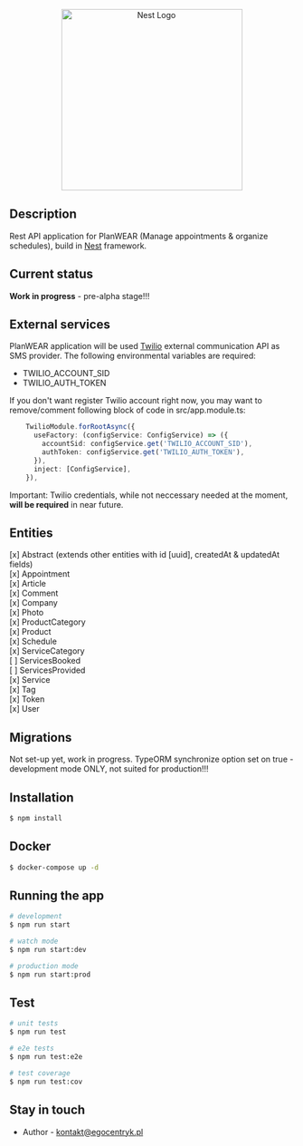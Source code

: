 <p align="center">
  <a href="http://nestjs.com/" target="blank"><img src="https://nestjs.com/img/logo_text.svg" width="320" alt="Nest Logo" /></a>
</p>

## Description

Rest API application for PlanWEAR (Manage appointments & organize schedules), build in [Nest](https://github.com/nestjs/nest) framework.

## Current status

**Work in progress** - pre-alpha stage!!!

## External services

PlanWEAR application will be used [Twilio](https://www.twilio.com/) external communication API as SMS provider. The following environmental variables are required:

- TWILIO_ACCOUNT_SID
- TWILIO_AUTH_TOKEN

If you don't want register Twilio account right now, you may want to remove/comment following block of code in src/app.module.ts:

```typescript
    TwilioModule.forRootAsync({
      useFactory: (configService: ConfigService) => ({
        accountSid: configService.get('TWILIO_ACCOUNT_SID'),
        authToken: configService.get('TWILIO_AUTH_TOKEN'),
      }),
      inject: [ConfigService],
    }),
```

Important: Twilio credentials, while not neccessary needed at the moment, **will be required** in near future.

## Entities

[x] Abstract (extends other entities with id [uuid], createdAt & updatedAt fields)  
[x] Appointment  
[x] Article  
[x] Comment  
[x] Company  
[x] Photo  
[x] ProductCategory  
[x] Product  
[x] Schedule  
[x] ServiceCategory  
[ ] ServicesBooked  
[ ] ServicesProvided  
[x] Service  
[x] Tag  
[x] Token  
[x] User  

## Migrations

Not set-up yet, work in progress. TypeORM synchronize option set on true - development mode ONLY, not suited for production!!!

## Installation

```bash
$ npm install
```

## Docker

```bash
$ docker-compose up -d
```

## Running the app

```bash
# development
$ npm run start

# watch mode
$ npm run start:dev

# production mode
$ npm run start:prod
```

## Test

```bash
# unit tests
$ npm run test

# e2e tests
$ npm run test:e2e

# test coverage
$ npm run test:cov
```

## Stay in touch

- Author - kontakt@egocentryk.pl
